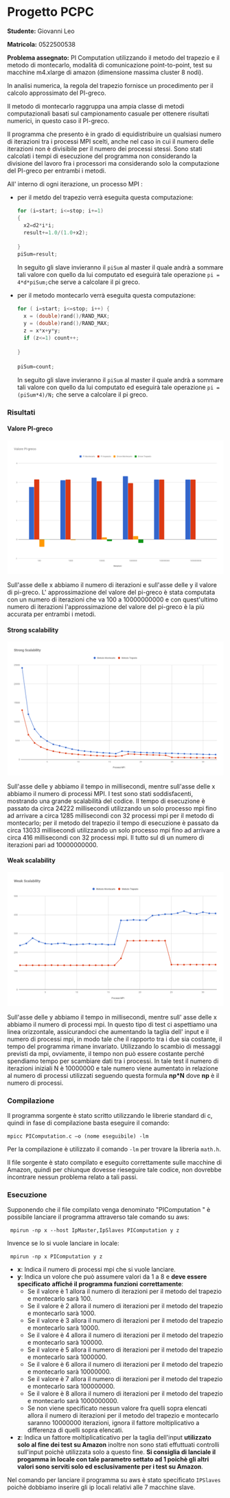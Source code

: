 # Progetto PCPC

**Studente:** Giovanni Leo

**Matricola:** 0522500538

**Problema assegnato:** PI Computation utilizzando il metodo del trapezio e il metodo di montecarlo, modalità di comunicazione point-to-point, test su macchine m4.xlarge di amazon (dimensione massima cluster 8 nodi). 

 In analisi numerica, la regola del trapezio fornisce un procedimento per il calcolo approssimato del PI-greco. 

Il metodo di montecarlo raggruppa una ampia classe di metodi computazionali basati sul campionamento casuale per ottenere risultati numerici, in questo caso il PI-greco.

Il programma che presento è in grado di equidistribuire un qualsiasi numero di iterazioni tra i processi MPI scelti, anche nel caso in cui il numero delle iterazioni non è divisibile per il numero dei processi stessi. Sono stati calcolati i tempi di esecuzione del programma non considerando la divisione del lavoro fra i processori ma considerando solo la computazione del PI-greco per entrambi i metodi.

All' interno di ogni iterazione, un processo MPI :

- per il metdo del trapezio verrà eseguita questa computazione:

  ```C
  for (i=start; i<=stop; i+=1)
  {
  	x2=d2*i*i;
  	result+=1.0/(1.0+x2);
  
  }
  piSum=result;
  ```

  In seguito gli slave invieranno il `piSum` al master il quale andrà a sommare tali valore con quello da lui computato ed eseguirà tale operazione  `pi = 4*d*piSum;`che serve a calcolare il pi greco.

- per il metodo montecarlo verrà eseguita questa computazione:

  ```C
  for ( i=start; i<=stop; i++) {
  	x = (double)rand()/RAND_MAX;
  	y = (double)rand()/RAND_MAX;
  	z = x*x+y*y;
  	if (z<=1) count++;
  
  }
  
  piSum=count;
  ```
  In seguito gli slave invieranno il `piSum` al master il quale andrà a sommare tali valore con quello da lui computato ed eseguirà tale operazione  `pi = (piSum*4)/N;` che serve a calcolare il pi greco.

### Risultati

#### Valore PI-greco

![](../ProgettoPCPC/Immagini/Valore-PI.png)

Sull'asse delle x abbiamo il numero di iterazioni e sull'asse delle y il valore di pi-greco. L' approssimazione del  valore del pi-greco è stata computata con un numero di iterazioni  che va 100 a 10000000000 e con quest'ultimo numero di iterazioni l'approssimazione del valore del pi-greco è la più accurata per entrambi i metodi. 

#### Strong scalability

![](../ProgettoPCPC/Immagini/Strong.png)

Sull'asse delle y abbiamo il tempo in millisecondi, mentre sull'asse delle x abbiamo il numero di processi MPI. I test sono stati soddisfacenti, mostrando una grande scalabilità del codice. Il tempo di esecuzione è passato da circa 24222 millisecondi utilizzando un solo processo mpi fino ad arrivare a circa 1285 millisecondi con 32 processi mpi per il metodo di montecarlo; per il metodo del trapezio il tempo di esecuzione è passato da circa 13033  millisecondi utilizzando un solo processo mpi fino ad arrivare a circa 416 millisecondi con 32 processi mpi. Il tutto sul di un numero di iterazioni pari ad 10000000000.

#### Weak scalability

![](../ProgettoPCPC/Immagini/Weak.png)

Sull'asse delle y abbiamo il tempo in millisecondi, mentre sull' asse delle x abbiamo il numero di processi mpi. In questo tipo di test ci aspettiamo una linea orizzontale, assicurandoci che aumentando la taglia dell' input e il numero di processi mpi, in modo tale che il rapporto tra i due sia costante, il tempo del programma rimane invariato. Utilizzando lo scambio di messaggi previsti da mpi, ovviamente, il tempo non può essere costante perché spendiamo tempo per scambiare dati tra i processi. In tale test il numero di iterazioni iniziali N è 10000000 e tale numero viene aumentato in relazione al numero di processi utilizzati seguendo questa formula **np*N** dove **np** è il numero di processi.



### **Compilazione**

Il programma sorgente è stato scritto utilizzando le librerie standard di c, quindi in fase di compilazione basta eseguire il  comando:

```
mpicc PIComputation.c –o (nome eseguibile) -lm
```

Per la compilazione è utilizzato il comando `-lm` per trovare la libreria `math.h`.

Il file sorgente è stato compilato e eseguito correttamente sulle macchine di Amazon, quindi per chiunque dovesse rieseguire tale codice, non dovrebbe incontrare nessun problema relato a tali passi.

### **Esecuzione**

Supponendo che il file compilato venga denominato "PIComputation " è possibile lanciare il programma attraverso tale comando su aws:

```
 mpirun -np x --host IpMaster,IpSlaves PIComputation y z
```

Invence se lo si vuole lanciare in locale:

```
 mpirun -np x PIComputation y z
```

- **x**: Indica il numero di processi mpi che si vuole lanciare.
- **y**: Indica un volore che può assumere valori da 1 a 8 e **deve essere specificato** **affiché il programma funzioni**  **correttamente**:
  - Se il valore è 1 allora il numero di iterazioni per il metodo del trapezio e montecarlo sarà 100.
  - Se il valore è 2 allora il numero di iterazioni per il metodo del trapezio e montecarlo sarà 1000.
  - Se il valore è 3 allora il numero di iterazioni per il metodo del trapezio e montecarlo sarà 10000.
  - Se il valore è 4 allora il numero di iterazioni per il metodo del trapezio e montecarlo sarà 100000.
  - Se il valore è 5 allora il numero di iterazioni per il metodo del trapezio e montecarlo sarà 1000000.
  - Se il valore è 6 allora il numero di iterazioni per il metodo del trapezio e montecarlo sarà 10000000.
  - Se il valore è 7 allora il numero di iterazioni per il metodo del trapezio e montecarlo sarà 100000000.
  - Se il valore è 8 allora il numero di iterazioni per il metodo del trapezio e montecarlo sarà 1000000000.
  - Se non viene specificato nessun valore fra quelli sopra elencati allora il numero di iterazioni per il metodo del trapezio e montecarlo saranno 10000000 iterazioni, ignora il fattore moltiplicativo a differenza di quelli sopra elencati.
- **z**: Indica un fattore moltiplicaticativo per la taglia dell'input **utilizzato solo al fine dei test su Amazon**  inoltre non sono stati effuttuati controlli sull'input poichè utilizzata solo a questo fine. **Si consiglia di lanciale il progamma in locale con tale parametro settato ad 1 poichè gli altri valori sono serviti solo ed esclusivamente per i test su Amazon**.

Nel comando per lanciare il programma su aws è stato specificato `IPSlaves` poichè dobbiamo inserire gli ip locali relativi alle 7 macchine slave.
